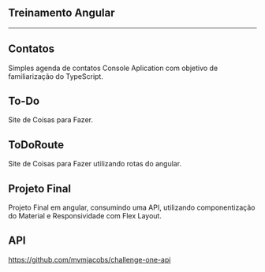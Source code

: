 ## Treinamento Angular
----------------------

## Contatos
Simples agenda de contatos Console Aplication com objetivo de familiarização do TypeScript.

## To-Do
Site de Coisas para Fazer.

## ToDoRoute
Site de Coisas para Fazer utilizando rotas do angular.

## Projeto Final
Projeto Final em angular, consumindo uma API, utilizando componentização do Material e Responsividade com Flex Layout.

## API 
https://github.com/mvmjacobs/challenge-one-api
